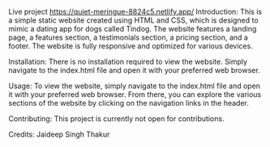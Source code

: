 Live project
https://quiet-meringue-8824c5.netlify.app/
Introduction:
This is a simple static website created using HTML and CSS, which is designed to mimic a dating app for dogs called Tindog. The website features a landing page, a features section, a testimonials section, a pricing section, and a footer. The website is fully responsive and optimized for various devices.

Installation:
There is no installation required to view the website. Simply navigate to the index.html file and open it with your preferred web browser.

Usage:
To view the website, simply navigate to the index.html file and open it with your preferred web browser. From there, you can explore the various sections of the website by clicking on the navigation links in the header.

Contributing:
This project is currently not open for contributions.

Credits:
Jaideep Singh Thakur





